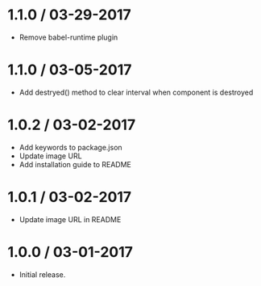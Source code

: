 1.1.0 / 03-29-2017
=================
  * Remove babel-runtime plugin

1.1.0 / 03-05-2017
=================
  * Add destryed() method to clear interval when component is destroyed

1.0.2 / 03-02-2017
=================
  * Add keywords to package.json
  * Update image URL
  * Add installation guide to README

1.0.1 / 03-02-2017
=================
  * Update image URL in README

1.0.0 / 03-01-2017
=================
  * Initial release.
